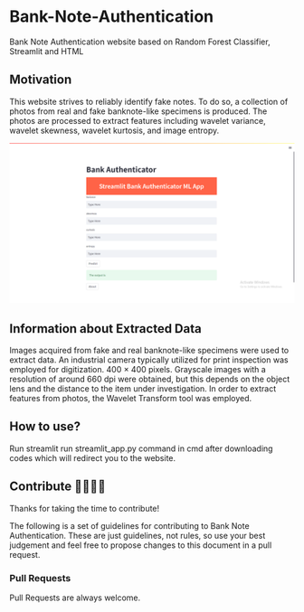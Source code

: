 # Bank-Note-Authentication
Bank Note Authentication website based on Random Forest Classifier, Streamlit and HTML

## Motivation
This website strives to reliably identify fake notes. To do so, a collection of photos from real and fake banknote-like specimens is produced. The photos are processed to extract features including wavelet variance, wavelet skewness, wavelet kurtosis, and image entropy.

<img src="streamlite_app.png">

## Information about Extracted Data
Images acquired from fake and real banknote-like specimens were used to extract data. An industrial camera typically utilized for print inspection was employed for digitization. 400 × 400 pixels. Grayscale images with a resolution of around 660 dpi were obtained, but this depends on the object lens and the distance to the item under investigation. In order to extract features from photos, the Wavelet Transform tool was employed.

## How to use?
Run streamlit run streamlit_app.py command in cmd after downloading codes which will redirect you to the website.

## Contribute 👨‍👨‍👧‍👦
Thanks for taking the time to contribute!

The following is a set of guidelines for contributing to Bank Note Authentication. These are just guidelines, not rules, so use your best judgement and feel free to propose changes to this document in a pull request.

### Pull Requests

Pull Requests are always welcome.

